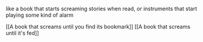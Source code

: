 like a book that starts screaming stories when read, or instruments that start playing
some kind of alarm

[[A book that screams until you find its bookmark]]
[[A book that screams until it's fed]]